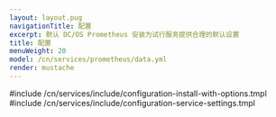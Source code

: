 ```yaml
---
layout: layout.pug
navigationTitle: 配置
excerpt: 默认 DC/OS Prometheus 安装为试行服务提供合理的默认设置
title: 配置
menuWeight: 20
model: /cn/services/prometheus/data.yml
render: mustache
---
```


#include /cn/services/include/configuration-install-with-options.tmpl
#include /cn/services/include/configuration-service-settings.tmpl
